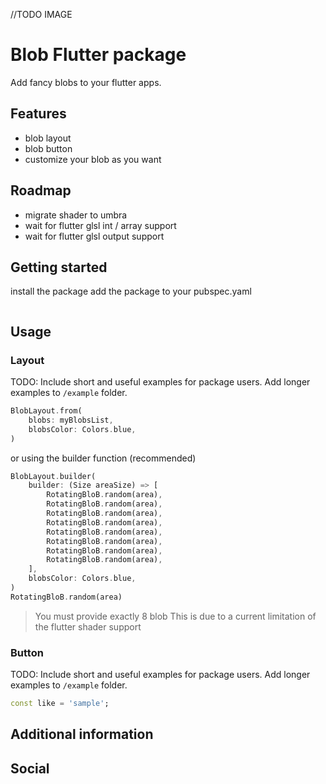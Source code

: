 //TODO IMAGE
# Blob Flutter package
Add fancy blobs to your flutter apps. 

## Features
- blob layout
- blob button
- customize your blob as you want

## Roadmap 
- migrate shader to umbra
- wait for flutter glsl int / array support
- wait for flutter glsl output support 

## Getting started
install the package
add the package to your pubspec.yaml
```json

```

## Usage
### Layout
TODO: Include short and useful examples for package users. Add longer examples
to `/example` folder. 

```dart
BlobLayout.from(
    blobs: myBlobsList,
    blobsColor: Colors.blue,
)
```

or using the builder function (recommended)
```dart
BlobLayout.builder(
    builder: (Size areaSize) => [
        RotatingBloB.random(area),
        RotatingBloB.random(area),
        RotatingBloB.random(area),
        RotatingBloB.random(area),
        RotatingBloB.random(area),
        RotatingBloB.random(area),
        RotatingBloB.random(area),
        RotatingBloB.random(area),
    ],
    blobsColor: Colors.blue,
)
RotatingBloB.random(area)
```

> You must provide exactly 8 blob
> This is due to a current limitation of the flutter shader support

### Button
TODO: Include short and useful examples for package users. Add longer examples
to `/example` folder. 

```dart
const like = 'sample';
```

## Additional information

## Social


